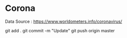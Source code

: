 # Corona
Data Source : https://www.worldometers.info/coronavirus/


git add .
git commit -m "Update"
git push origin master


